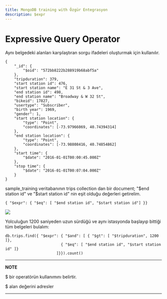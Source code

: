 ```yaml
---
title: MongoDB training with Özgür Entegrasyon
description: $expr
---
```


# Expressive Query Operator

Aynı belgedeki alanları karşılaştıran sorgu ifadeleri oluşturmak için kullanılır.

```text
{
    "_id": {
        "$oid": "572bb8222b288919b68abf5a"
    },
    "tripduration": 379,
    "start station id": 476,
    "start station name": "E 31 St & 3 Ave",
    "end station id": 498,
    "end station name": "Broadway & W 32 St",
    "bikeid": 17827,
    "usertype": "Subscriber",
    "birth year": 1969,
    "gender": 1,
    "start station location": {
        "type": "Point",
        "coordinates": [-73.97966069, 40.74394314]
    },
    "end station location": {
        "type": "Point",
        "coordinates": [-73.98808416, 40.74854862]
    },
    "start time": {
        "$date": "2016-01-01T00:00:45.000Z"
    },
    "stop time": {
        "$date": "2016-01-01T00:07:04.000Z"
    }
}
```

sample\_training veritabanının trips collection dan bir document; "$end station id" ve "$start station id" nin eşit olduğu değerleri getirelim.

```text
{ "$expr": { "$eq": [ "$end station id", "$start station id"] }}
```

![](img/assets/trips.png)

Yolculuğun 1200 saniyeden uzun sürdüğü ve aynı istasyonda başlayıp bittiği tüm belgeleri bulalım:

```text
db.trips.find({ "$expr": { "$and": [ { "$gt": [ "$tripduration", 1200 ]},
                         { "$eq": [ "$end station id", "$start station id" ]}
                       ]}}).count()
```

---
**NOTE**

$ bir operatörün kullanımını belirtir.

$  alan değerini adresler

---



